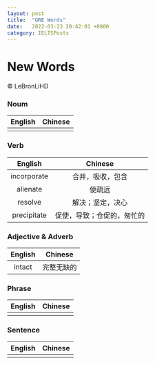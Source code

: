 ```yaml
---
layout: post
title:  "GRE Words"
date:   2022-03-23 20:42:01 +0800
category: IELTSPosts
---
```


# New Words

&copy; LeBronLiHD


### Noum

|English | Chinese|
|:----:|:----:|
| | | 


### Verb

|English | Chinese|
|:----:|:----:|
|incorporate |合并，吸收，包含 |
|alienate | 使疏远|
|resolve |解决；坚定，决心 |
|precipitate |促使，导致；仓促的，匆忙的 |


### Adjective & Adverb

|English | Chinese|
|:----:|:----:|
| intact|完整无缺的 |


### Phrase

|English | Chinese|
|:----:|:----:|
| | |


### Sentence

|English | Chinese|
|:----:|:----:|
| | |

